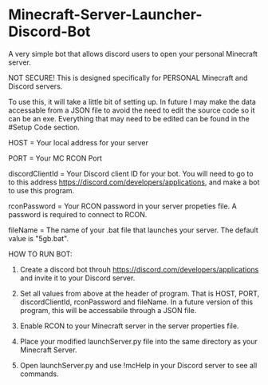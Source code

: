 # Minecraft-Server-Launcher-Discord-Bot
A very simple bot that allows discord users to open your personal Minecraft server.

NOT SECURE! This is designed specifically for PERSONAL Minecraft and Discord servers.

To use this, it will take a little bit of setting up. In future I may make the data accessable from a JSON file to avoid the need to edit the source code so it can be an exe. Everything that may need to be edited can be found in the #Setup Code section. 

HOST = Your local address for your server

PORT = Your MC RCON Port

discordClientId = Your Discord client ID for your bot. You will need to go to to this address https://discord.com/developers/applications, and make a bot to use this program.

rconPassword = Your RCON password in your server propeties file. A password is required to connect to RCON.

fileName = The name of your .bat file that launches your server. The default value is "5gb.bat".

HOW TO RUN BOT:
1. Create a discord bot throuh https://discord.com/developers/applications and invite it to your Discord server. 

2. Set all values from above at the header of program. That is HOST, PORT, discordClientId, rconPassword and fileName. In a future version of this program, this will be accessabile through a JSON file.

3. Enable RCON to your Minecraft server in the server properties file. 

4. Place your modified launchServer.py file into the same directory as your Minecraft Server.

5. Open launchServer.py and use !mcHelp in your Discord server to see all commands.
